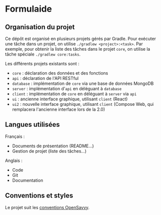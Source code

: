 # Formulaide

## Organisation du projet

Ce dépôt est organisé en plusieurs projets gérés par Gradle.
Pour exécuter une tâche dans un projet, on utilise `./gradlew <project>:<task>`.
Par exemple, pour obtenir la liste des tâches dans le projet `core`, on utilise la tâche spéciale `./gradlew core:tasks`.

Les différents projets existants sont :

- `core` : déclaration des données et des fonctions
- `api` : déclaration de l'API RESTful
- `database` : implémentation de `core` via une base de données MongoDB
- `server` : implémentation d'`api` en déléguant à `database`
- `client` : implémentation de `core` en déléguant à `server` via `api`
- `ui` : ancienne interface graphique, utilisant `client` (React)
- `ui2` : nouvelle interface graphique, utilisant `client` (Compose Web, qui remplacera l'ancienne interface lors de la 2.0)

## Langues utilisées

Français :

- Documents de présentation (README…)
- Gestion de projet (liste des tâches…)

Anglais :

- Code
- Git
- Documentation

## Conventions et styles

Le projet suit les [conventions OpenSavvy](https://gitlab.com/opensavvy/wiki/-/blob/main/README.md).
